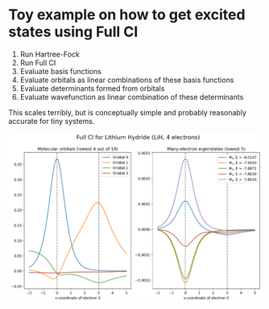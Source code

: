 # Toy example on how to get excited states using Full CI

1. Run Hartree-Fock
2. Run Full CI
3. Evaluate basis functions
4. Evaluate orbitals as linear combinations of these basis functions
5. Evaluate determinants formed from orbitals
6. Evaluate wavefunction as linear combination of these determinants

This scales terribly, but is conceptually simple and probably reasonably accurate for tiny systems.
   
![image](slices_plots.png)